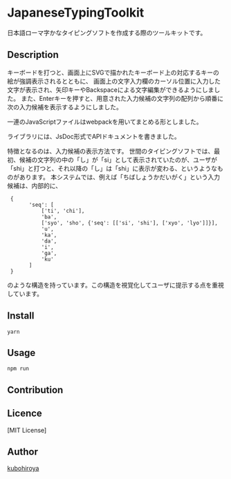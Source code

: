 JapaneseTypingToolkit
====

日本語ローマ字かなタイピングソフトを作成する際のツールキットです。

## Description

キーボードを打つと、画面上にSVGで描かれたキーボード上の対応するキーの絵が強調表示されるとともに、
画面上の文字入力欄のカーソル位置に入力した文字が表示され、矢印キーやBackspaceによる文字編集ができるようにしました。
また、Enterキーを押すと、用意された入力候補の文字列の配列から順番に次の入力候補を表示するようにしました。

一連のJavaScriptファイルはwebpackを用いてまとめる形としました。

ライブラリには、JsDoc形式でAPIドキュメントを書きました。

特徴となるのは、入力候補の表示方法です。
世間のタイピングソフトでは、最初、候補の文字列の中の「し」が「si」として表示されていたのが、ユーザが「shi」と打つと、それ以降の「し」は「shi」に表示が変わる、というようなものがあります。
本システムでは、例えば「ちばしょうかだいがく」という入力候補は、内部的に、


     {
           'seq': [
               ['ti', 'chi'],
               'ba',
               ['syo', 'sho', {'seq': [['si', 'shi'], ['xyo', 'lyo']]}],
               'u',
               'ka',
               'da',
               'i',
               'ga',
               'ku'
           ]
     }


のような構造を持っています。この構造を視覚化してユーザに提示する点を重視しています。


## Install

    yarn

## Usage

    npm run

## Contribution

## Licence

[MIT License]

## Author

[kubohiroya](https://github.com/kubohiroya)

